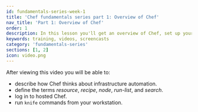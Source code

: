 ```yaml
---
id: fundamentals-series-week-1
title: 'Chef fundamentals series part 1: Overview of Chef'
nav_title: 'Part 1: Overview of Chef'
order: 1
description: In this lesson you'll get an overview of Chef, set up your  workstation, and sign up for hosted Chef.
keywords: training, videos, screencasts
category: 'fundamentals-series'
sections: [1, 2]
icon: video.png
---
```

After viewing this video you will be able to:

- describe how Chef thinks about infrastructure automation.
- define the terms _resource_, _recipe_, _node_, _run-list_, and _search_.
- log in to hosted Chef.
- run `knife` commands from your workstation.
